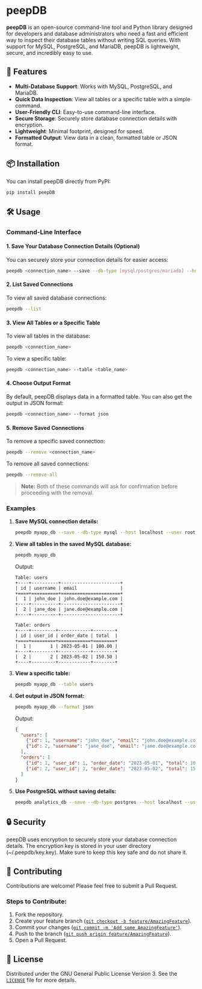 # peepDB

**peepDB** is an open-source command-line tool and Python library designed for developers and database administrators who need a fast and efficient way to inspect their database tables without writing SQL queries. With support for MySQL, PostgreSQL, and MariaDB, peepDB is lightweight, secure, and incredibly easy to use.

## 🚀 Features

- **Multi-Database Support**: Works with MySQL, PostgreSQL, and MariaDB.
- **Quick Data Inspection**: View all tables or a specific table with a simple command.
- **User-Friendly CLI**: Easy-to-use command-line interface.
- **Secure Storage**: Securely store database connection details with encryption.
- **Lightweight**: Minimal footprint, designed for speed.
- **Formatted Output**: View data in a clean, formatted table or JSON format.

## 📦 Installation

You can install peepDB directly from PyPI:

```bash
pip install peepDB
```

## 🛠️ Usage

### Command-Line Interface

#### 1. Save Your Database Connection Details (Optional)

You can securely store your connection details for easier access:

```bash
peepdb <connection_name> --save --db-type [mysql/postgres/mariadb] --host <host> --user <user> --password <password> --database <database>
```

#### 2. List Saved Connections

To view all saved database connections:

```bash
peepdb --list
```

#### 3. View All Tables or a Specific Table

To view all tables in the database:

```bash
peepdb <connection_name>
```

To view a specific table:

```bash
peepdb <connection_name> --table <table_name>
```

#### 4. Choose Output Format

By default, peepDB displays data in a formatted table. You can also get the output in JSON format:

```bash
peepdb <connection_name> --format json
```

#### 5. Remove Saved Connections

To remove a specific saved connection:

```bash
peepdb --remove <connection_name>
```

To remove all saved connections:

```bash
peepdb --remove-all
```

> **Note:** Both of these commands will ask for confirmation before proceeding with the removal.

### Examples

1. **Save MySQL connection details:**

   ```bash
   peepdb myapp_db --save --db-type mysql --host localhost --user root --password mypassword --database myapp
   ```

2. **View all tables in the saved MySQL database:**

   ```bash
   peepdb myapp_db
   ```

   Output:
   ```
   Table: users
   +----+----------+----------------------+
   | id | username | email                |
   +====+==========+======================+
   |  1 | john_doe | john.doe@example.com |
   +----+----------+----------------------+
   |  2 | jane_doe | jane.doe@example.com |
   +----+----------+----------------------+

   Table: orders
   +----+---------+------------+--------+
   | id | user_id | order_date | total  |
   +====+=========+============+========+
   |  1 |       1 | 2023-05-01 | 100.00 |
   +----+---------+------------+--------+
   |  2 |       2 | 2023-05-02 | 150.50 |
   +----+---------+------------+--------+
   ```

3. **View a specific table:**

   ```bash
   peepdb myapp_db --table users
   ```

4. **Get output in JSON format:**

   ```bash
   peepdb myapp_db --format json
   ```

   Output:
   ```json
   {
     "users": [
       {"id": 1, "username": "john_doe", "email": "john.doe@example.com"},
       {"id": 2, "username": "jane_doe", "email": "jane.doe@example.com"}
     ],
     "orders": [
       {"id": 1, "user_id": 1, "order_date": "2023-05-01", "total": 100.00},
       {"id": 2, "user_id": 2, "order_date": "2023-05-02", "total": 150.50}
     ]
   }
   ```

5. **Use PostgreSQL without saving details:**

   ```bash
   peepdb analytics_db --save --db-type postgres --host localhost --user postgres --password mypassword --database analytics
   ```

## 🔒 Security

peepDB uses encryption to securely store your database connection details. The encryption key is stored in your user directory (~/.peepdb/key.key). Make sure to keep this key safe and do not share it.

## 🤝 Contributing

Contributions are welcome! Please feel free to submit a Pull Request.

### Steps to Contribute:

1. Fork the repository.
2. Create your feature branch ([`git checkout -b feature/AmazingFeature`](command:_github.copilot.openSymbolFromReferences?%5B%22git%20checkout%20-b%20feature%2FAmazingFeature%22%2C%5B%7B%22uri%22%3A%7B%22%24mid%22%3A1%2C%22fsPath%22%3A%22c%3A%5C%5CUsers%5C%5CVangelis%5C%5CDesktop%5C%5CpeepDB%5C%5CREADME.md%22%2C%22_sep%22%3A1%2C%22external%22%3A%22file%3A%2F%2F%2Fc%253A%2FUsers%2FVangelis%2FDesktop%2FpeepDB%2FREADME.md%22%2C%22path%22%3A%22%2Fc%3A%2FUsers%2FVangelis%2FDesktop%2FpeepDB%2FREADME.md%22%2C%22scheme%22%3A%22file%22%7D%2C%22pos%22%3A%7B%22line%22%3A172%2C%22character%22%3A36%7D%7D%5D%5D "Go to definition")).
3. Commit your changes ([`git commit -m 'Add some AmazingFeature'`](command:_github.copilot.openSymbolFromReferences?%5B%22git%20commit%20-m%20'Add%20some%20AmazingFeature'%22%2C%5B%7B%22uri%22%3A%7B%22%24mid%22%3A1%2C%22fsPath%22%3A%22c%3A%5C%5CUsers%5C%5CVangelis%5C%5CDesktop%5C%5CpeepDB%5C%5CREADME.md%22%2C%22_sep%22%3A1%2C%22external%22%3A%22file%3A%2F%2F%2Fc%253A%2FUsers%2FVangelis%2FDesktop%2FpeepDB%2FREADME.md%22%2C%22path%22%3A%22%2Fc%3A%2FUsers%2FVangelis%2FDesktop%2FpeepDB%2FREADME.md%22%2C%22scheme%22%3A%22file%22%7D%2C%22pos%22%3A%7B%22line%22%3A173%2C%22character%22%3A29%7D%7D%5D%5D "Go to definition")).
4. Push to the branch ([`git push origin feature/AmazingFeature`](command:_github.copilot.openSymbolFromReferences?%5B%22git%20push%20origin%20feature%2FAmazingFeature%22%2C%5B%7B%22uri%22%3A%7B%22%24mid%22%3A1%2C%22fsPath%22%3A%22c%3A%5C%5CUsers%5C%5CVangelis%5C%5CDesktop%5C%5CpeepDB%5C%5CREADME.md%22%2C%22_sep%22%3A1%2C%22external%22%3A%22file%3A%2F%2F%2Fc%253A%2FUsers%2FVangelis%2FDesktop%2FpeepDB%2FREADME.md%22%2C%22path%22%3A%22%2Fc%3A%2FUsers%2FVangelis%2FDesktop%2FpeepDB%2FREADME.md%22%2C%22scheme%22%3A%22file%22%7D%2C%22pos%22%3A%7B%22line%22%3A172%2C%22character%22%3A15%7D%7D%5D%5D "Go to definition")).
5. Open a Pull Request.

## 📜 License

Distributed under the GNU General Public License Version 3. See the [`LICENSE`](command:_github.copilot.openRelativePath?%5B%7B%22scheme%22%3A%22file%22%2C%22authority%22%3A%22%22%2C%22path%22%3A%22%2Fc%3A%2FUsers%2FVangelis%2FDesktop%2FpeepDB%2FLICENSE%22%2C%22query%22%3A%22%22%2C%22fragment%22%3A%22%22%7D%5D "c:\Users\Vangelis\Desktop\peepDB\LICENSE") file for more details.